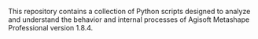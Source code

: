 This repository contains a collection of Python scripts designed to analyze and understand the behavior and internal processes of Agisoft Metashape Professional version 1.8.4. 
